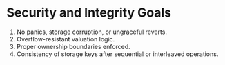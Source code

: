 # Security and Integrity Goals

1. No panics, storage corruption, or ungraceful reverts.
2. Overflow-resistant valuation logic.
3. Proper ownership boundaries enforced.
4. Consistency of storage keys after sequential or interleaved operations.

